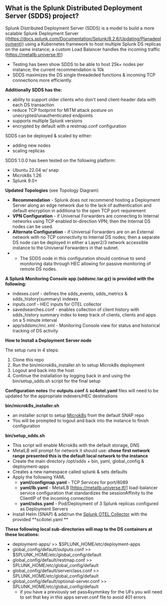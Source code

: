 ## What is the Splunk Distributed Deployment Server (SDDS) project?

Splunk Distributed Deployment Server (SDDS) is a model to build a more scalable Splunk Deployment Server ((https://docs.splunk.com/Documentation/Splunk/8.2.6/Updating/Planadeployment)) using a Kubernetes framework to host multiple Splunk DS replicas on the same instance; a custom Load Balancer handles the incoming traffic (https://metallb.universe.tf/)

- Testing has been show SDDS to be able to host 25k+ nodes per instance; the current recommendation is 10k
- SDDS maximizes the DS single threadeded functions & incoming TCP connections more efficiently. 

**Additionally SDDS has the:**
- ability to support older clients who don't send client-header data with each DS transaction
- reduce TCP footprint for MITM attack posture on unecrypted/unauthenticated endpoints
- supports multiple Splunk versions 
- encrypted by default with a restmap.conf configuration

SDDS can be deployed & scaled by either:
 - adding new nodes 
 - scaling replicas

SDDS 1.0.0 has been tested on the following platform:
 - Ubuntu 22.04 w/ snap
 - Microk8s 1.26 
 - Splunk 9.0+

**Updated Topologies** (see Topology Diagram)
- **Recommendation**  - Splunk does not recommend hosting a Deployment Server along an edge network due to the lack of authentication and default encryption in additiona to the open TCP port requirement
- **VPN Configuration**  - if Universal Forwarders are connecting to Internal networks using TCP enabled bi-direction VPN; then the Internal DS nodes can be used.
- **Alternate Configuration** - if Universal Forwarders are on an External network with no TCP connectivity to Internal DS nodes; then a separate DS node can be deployed in either a Layer2/3 network accessible instance to the Univseral Forwarders in that subnet.
 - - The SDDS node in this configuration should continue to send monitoring data through HEC allowing for passive monitoring of remote DS nodes.

**A Splunk Monitoring Console app (sddsmc.tar.gz) is provided with the following:**
 - indexes.conf - defines the sdds_events, sdds_metrics & sdds_history(summary) indexes
 - inputs.conf - HEC inputs for OTEL collector
 - savedsearches.conf - enables collection of client history with sdds_history summary index to keep track of clients, clients and apps on a 5 minute interval
 - app/sddsmc/mc.xml - Monitoring Console view for status and historical tracking of DS activity

**How to Install a Deployment Server node**

The  setup runs in 4 steps:
 1. Clone this repo
 2. Run the bin/microk8s_installer.sh to setup Microk8s deployment
 3. Logout and back into the host
 4. Continue the installation by logging back in and using the bin/setup_sdds.sh script for the final setup

**Configuration notes**
the **outputs.conf** & **sc4otel.yaml** files will need to be updated for the appropriate indexers/HEC destinations

**bin/microk8s_installer.sh**
 - an installer script to setup [Microk8s](https://microk8s.io/) from the default SNAP repo
 - You will be prompted to logout and back into the instance to finish configuration

**bin/setup_sdds.sh**
 - This script will enable Microk8s with the default storage, DNS
 - MetalLB will prompt for network it should use:  **chose first network range presented this is the default local network to the instance** 
 - Create the main directory /opt/sdds +  bin, yaml, global_config & deployment-apps
 - Creates a new namespace called splunk & sets defaults
 - Apply the following YAML
   - **yaml/configmap.yaml** - TCP Services for port/8089
   - **yaml/lb.yaml** - MetalLB [https://metallb.universe.tf/] load-balancer service configuration that standardizes the sessionAffinity to the ClientIP of the incoming connection
   - **yaml/sdss.yaml** - Pod/Deployment of 3 Splunk replicas configured as Deployment Servers
 - Install Helm (SNAP) & add/run the [Splunk OTEL Collector](https://github.com/signalfx/splunk-otel-collector) with the provided **sc4otel.yaml **
 
**These following local sub-directories will map to the DS containers at these locations:**
   - deployment-apps/ >> $SPLUNK_HOME/etc/deployment-apps
   - global_config/default/outputs.conf >> $SPLUNK_HOME/etc/global_config/default
   - global_config/default/restmap.conf >> SPLUNK_HOME/etc/global_config/default
   - global_config/default/serverclass.conf >> SPLUNK_HOME/etc/global_config/default
   - global_config/default/optional-server.conf >> SPLUNK_HOME/etc/global_config/default
     - if you have a previously set pass4symmkey for the UFs you will need to set that key in this apps server.conf file to avoid 401 errors
